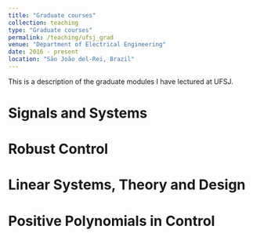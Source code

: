 ```yaml
---
title: "Graduate courses"
collection: teaching
type: "Graduate courses"
permalink: /teaching/ufsj_grad
venue: "Department of Electrical Engineering"
date: 2016 - present
location: "São João del-Rei, Brazil"
---
```


This is a description of the graduate modules I have lectured at UFSJ.

Signals and Systems
======

Robust Control
======

Linear Systems, Theory and Design
======


Positive Polynomials in Control
======
